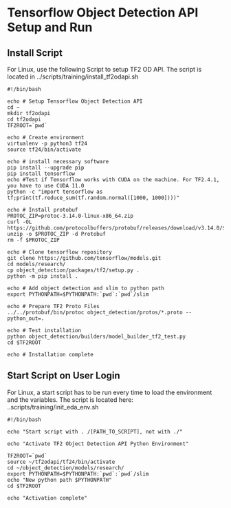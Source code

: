 # Tensorflow Object Detection API Setup and Run

## Install Script

For Linux, use the following Script to setup TF2 OD API. The script is located in ../scripts/training/install_tf2odapi.sh

```
#!/bin/bash

echo # Setup Tensorflow Object Detection API
cd ~
mkdir tf2odapi
cd tf2odapi
TF2ROOT=`pwd`

echo # Create environment
virtualenv -p python3 tf24
source tf24/bin/activate

echo # install necessary software
pip install --upgrade pip
pip install tensorflow
echo #Test if Tensorflow works with CUDA on the machine. For TF2.4.1, you have to use CUDA 11.0
python -c "import tensorflow as tf;print(tf.reduce_sum(tf.random.normal([1000, 1000])))"

echo # Install protobuf
PROTOC_ZIP=protoc-3.14.0-linux-x86_64.zip
curl -OL https://github.com/protocolbuffers/protobuf/releases/download/v3.14.0/$PROTOC_ZIP
unzip -o $PROTOC_ZIP -d Protobuf
rm -f $PROTOC_ZIP

echo # Clone tensorflow repository
git clone https://github.com/tensorflow/models.git
cd models/research/
cp object_detection/packages/tf2/setup.py .
python -m pip install .

echo # Add object detection and slim to python path
export PYTHONPATH=$PYTHONPATH:`pwd`:`pwd`/slim

echo # Prepare TF2 Proto Files
../../protobuf/bin/protoc object_detection/protos/*.proto --python_out=.

echo # Test installation
python object_detection/builders/model_builder_tf2_test.py
cd $TF2ROOT

echo # Installation complete
```

## Start Script on User Login
For Linux, a start script has to be run every time to load the environment and the variables. The script is located here: ..scripts/training/init_eda_env.sh

```
#!/bin/bash

echo "Start script with . /[PATH_TO_SCRIPT], not with ./"

echo "Activate TF2 Object Detection API Python Environment"

TF2ROOT=`pwd`
source ~/tf2odapi/tf24/bin/activate
cd ~/object_detection/models/research/
export PYTHONPATH=$PYTHONPATH:`pwd`:`pwd`/slim
echo "New python path $PYTHONPATH"
cd $TF2ROOT

echo "Activation complete"
```